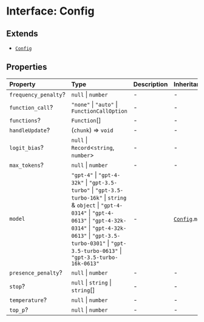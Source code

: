 # Interface: Config

## Extends

- [`Config`](../../Base/interfaces/Config.md)

## Properties

| Property | Type | Description | Inheritance | Source |
| :------ | :------ | :------ | :------ | :------ |
| `frequency_penalty`? | `null` \| `number` | - | - | [src/model/types.ts:64](https://github.com/dexaai/llm-tools/blob/eeaf162/src/model/types.ts#L64) |
| `function_call`? | `"none"` \| `"auto"` \| `FunctionCallOption` | - | - | [src/model/types.ts:65](https://github.com/dexaai/llm-tools/blob/eeaf162/src/model/types.ts#L65) |
| `functions`? | `Function`[] | - | - | [src/model/types.ts:66](https://github.com/dexaai/llm-tools/blob/eeaf162/src/model/types.ts#L66) |
| `handleUpdate`? | (`chunk`) => `void` | - | - | [src/model/types.ts:63](https://github.com/dexaai/llm-tools/blob/eeaf162/src/model/types.ts#L63) |
| `logit_bias`? | `null` \| `Record`\<`string`, `number`\> | - | - | [src/model/types.ts:67](https://github.com/dexaai/llm-tools/blob/eeaf162/src/model/types.ts#L67) |
| `max_tokens`? | `null` \| `number` | - | - | [src/model/types.ts:68](https://github.com/dexaai/llm-tools/blob/eeaf162/src/model/types.ts#L68) |
| `model` | `"gpt-4"` \| `"gpt-4-32k"` \| `"gpt-3.5-turbo"` \| `"gpt-3.5-turbo-16k"` \| `string` & `object` \| `"gpt-4-0314"` \| `"gpt-4-0613"` \| `"gpt-4-32k-0314"` \| `"gpt-4-32k-0613"` \| `"gpt-3.5-turbo-0301"` \| `"gpt-3.5-turbo-0613"` \| `"gpt-3.5-turbo-16k-0613"` | - | [`Config`](../../Base/interfaces/Config.md).`model` | [src/model/types.ts:69](https://github.com/dexaai/llm-tools/blob/eeaf162/src/model/types.ts#L69) |
| `presence_penalty`? | `null` \| `number` | - | - | [src/model/types.ts:70](https://github.com/dexaai/llm-tools/blob/eeaf162/src/model/types.ts#L70) |
| `stop`? | `null` \| `string` \| `string`[] | - | - | [src/model/types.ts:71](https://github.com/dexaai/llm-tools/blob/eeaf162/src/model/types.ts#L71) |
| `temperature`? | `null` \| `number` | - | - | [src/model/types.ts:72](https://github.com/dexaai/llm-tools/blob/eeaf162/src/model/types.ts#L72) |
| `top_p`? | `null` \| `number` | - | - | [src/model/types.ts:73](https://github.com/dexaai/llm-tools/blob/eeaf162/src/model/types.ts#L73) |
